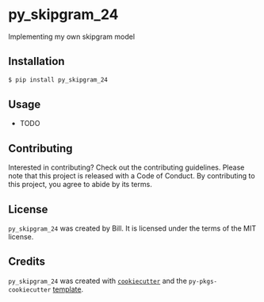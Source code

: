 # py_skipgram_24

Implementing my own skipgram model

## Installation

```bash
$ pip install py_skipgram_24
```

## Usage

- TODO

## Contributing

Interested in contributing? Check out the contributing guidelines. Please note that this project is released with a Code of Conduct. By contributing to this project, you agree to abide by its terms.

## License

`py_skipgram_24` was created by Bill. It is licensed under the terms of the MIT license.

## Credits

`py_skipgram_24` was created with [`cookiecutter`](https://cookiecutter.readthedocs.io/en/latest/) and the `py-pkgs-cookiecutter` [template](https://github.com/py-pkgs/py-pkgs-cookiecutter).
